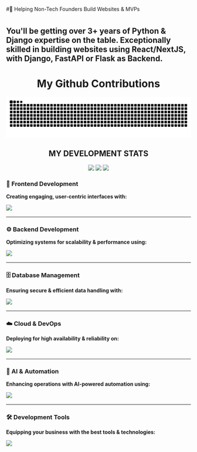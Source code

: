 #🚀 Helping Non-Tech Founders Build Websites & MVPs <h1> 
## You'll be getting over 3+ years of Python & Django expertise on the table. Exceptionally skilled in building websites using React/NextJS, with Django, FastAPI or Flask as Backend.
#
<div align="center">
<h1>My Github Contributions</h1>
  <picture>
    <source media="(prefers-color-scheme: dark)" srcset="https://github.com/TalhaBruh/Github-ReadME/blob/output/github-contribution-grid-snake-dark.svg" />
    <source media="(prefers-color-scheme: light)" srcset="https://github.com/TalhaBruh/Github-ReadME/blob/output/github-contribution-grid-snake.svg" />
    <img alt="github-snake" src="https://github.com/TalhaBruh/Github-ReadME/blob/output/github-contribution-grid-snake.svg" />
  </picture></br>
</div>

<div align=center> 
  <h2>MY DEVELOPMENT STATS</h2>
  <img src="https://github-profile-summary-cards.vercel.app/api/cards/profile-details?username=TalhaBruh&theme=algolia">
  <img src="https://github-profile-summary-cards.vercel.app/api/cards/repos-per-language?username=TalhaBruh&theme=algolia">
  <img src="https://github-profile-summary-cards.vercel.app/api/cards/most-commit-language?username=TalhaBruh&theme=algolia">
</div>

### 🎨 Frontend Development  
**Creating engaging, user-centric interfaces with:**  
<p align="left">
  <img src="https://skillicons.dev/icons?i=typescript,nextjs,react,tailwind" height="40">
</p>

---

### ⚙️ Backend Development  
**Optimizing systems for scalability & performance using:**  
<p align="left">
  <img src="https://skillicons.dev/icons?i=python,django,nodejs,flask,fastapi" height="40">
</p>

---

### 🗄️ Database Management  
**Ensuring secure & efficient data handling with:**  
<p align="left">
  <img src="https://skillicons.dev/icons?i=postgres,mongo,firebase,mysql,sqlite" height="40">
</p>

---

### ☁️ Cloud & DevOps  
**Deploying for high availability & reliability on:**  
<p align="left">
  <img src="https://skillicons.dev/icons?i=aws,azure,kubernetes,docker,vercel,netlify" height="40">
</p>

---

### 🤖 AI & Automation  
**Enhancing operations with AI-powered automation using:**  
<p align="left">
  <img src="https://skillicons.dev/icons?i=pytorch,redux,tensorflow,selenium" height="40">
</p>

---

### 🛠 Development Tools  
**Equipping your business with the best tools & technologies:**  
<p align="left">
  <img src="https://skillicons.dev/icons?i=gitlab,vscode,visualstudio,linux,webflow" height="40">
</p>
